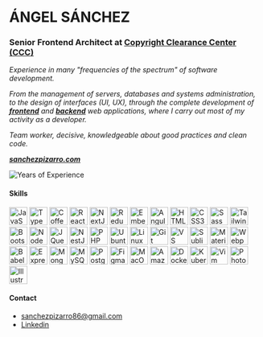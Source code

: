 # ÁNGEL SÁNCHEZ

### Senior Frontend Architect at [Copyright Clearance Center (CCC)](https://www.copyright.com/)

_Experience in many "frequencies of the spectrum" of software development._

_From the management of servers, databases and systems administration, to the design of interfaces (UI, UX), through the complete development of <ins>**frontend**</ins> and <ins>**backend**</ins> web applications, where I carry out most of my activity as a developer._

_Team worker, decisive, knowledgeable about good practices and clean code._

**_[sanchezpizarro.com](http://sanchezpizarro.com/)_**

![Years of Experience](https://img.shields.io/badge/Experiencia-15%20años-blue)

#### Skills

<p align="left">
  <a
    href="https://developer.mozilla.org/en-US/docs/Web/JavaScript"
    target="_blank"
    rel="noreferrer"
    ><img
      src="https://raw.githubusercontent.com/danielcranney/readme-generator/main/public/icons/skills/javascript-colored.svg"
      alt="JavaScript"
      title="JavaScript"
      width="36"
      height="36" /></a
  >
  <a href="https://www.typescriptlang.org/" target="_blank" rel="noreferrer"
    ><img
      src="https://raw.githubusercontent.com/danielcranney/readme-generator/main/public/icons/skills/typescript-colored.svg"
      alt="TypeScript"
      title="TypeScript"
      width="36"
      height="36" /></a
  >
  <a href="https://coffeescript.org/" target="_blank" rel="noreferrer"
    ><img
      src="https://raw.githubusercontent.com/danielcranney/readme-generator/main/public/icons/skills/coffeescript-colored-dark.svg"
      alt="Coffeescript"
      title="Coffeescript"
      width="36"
      height="36" /></a
  >
  <a href="https://reactjs.org/" target="_blank" rel="noreferrer"
    ><img
      src="https://raw.githubusercontent.com/danielcranney/readme-generator/main/public/icons/skills/react-colored.svg"
      alt="React"
      title="React"
      width="36"
      height="36" /></a
  >
  <a href="https://nextjs.org/docs" target="_blank" rel="noreferrer"
    ><img
      src="https://raw.githubusercontent.com/danielcranney/readme-generator/main/public/icons/skills/nextjs-colored-dark.svg"
      alt="NextJs"
      title="NextJs"
      width="36"
      height="36" /></a
  >
  <a href="https://redux.js.org/" target="_blank" rel="noreferrer"
    ><img
      src="https://raw.githubusercontent.com/danielcranney/readme-generator/main/public/icons/skills/redux-colored.svg"
      alt="Redux"
      title="Redux"
      width="36"
      height="36" /></a
  >
  <a href="https://emberjs.com/" target="_blank" rel="noreferrer"
    ><img
      src="https://raw.githubusercontent.com/danielcranney/readme-generator/main/public/icons/skills/emberjs-colored.svg"
      alt="Ember.js"
      title="Ember.js"
      width="36"
      height="36" /></a
  >
  <a href="https://angular.io/" target="_blank" rel="noreferrer"
    ><img
      src="https://raw.githubusercontent.com/danielcranney/readme-generator/main/public/icons/skills/angularjs-colored.svg"
      alt="Angular"
      title="Angular"
      width="36"
      height="36" /></a
  >
  <a
    href="https://developer.mozilla.org/en-US/docs/Glossary/HTML5"
    target="_blank"
    rel="noreferrer"
    ><img
      src="https://raw.githubusercontent.com/danielcranney/readme-generator/main/public/icons/skills/html5-colored.svg"
      alt="HTML5"
      title="HTML5"
      width="36"
      height="36" /></a
  >
  <a href="https://www.w3.org/TR/CSS/#css" target="_blank" rel="noreferrer"
    ><img
      src="https://raw.githubusercontent.com/danielcranney/readme-generator/main/public/icons/skills/css3-colored.svg"
      alt="CSS3"
      title="CSS3"
      width="36"
      height="36" /></a
  >
  <a href="https://sass-lang.com/" target="_blank" rel="noreferrer"
    ><img
      src="https://raw.githubusercontent.com/danielcranney/readme-generator/main/public/icons/skills/sass-colored.svg"
      alt="Sass"
      title="Sass"
      width="36"
      height="36" /></a
  >
  <a href="https://tailwindcss.com/" target="_blank" rel="noreferrer"
    ><img
      src="https://raw.githubusercontent.com/danielcranney/readme-generator/main/public/icons/skills/tailwindcss-colored.svg"
      alt="TailwindCSS"
      title="TailwindCSS"
      width="36"
      height="36" /></a
  >
  <a href="https://getbootstrap.com/" target="_blank" rel="noreferrer"
    ><img
      src="https://raw.githubusercontent.com/danielcranney/readme-generator/main/public/icons/skills/bootstrap-colored.svg"
      alt="Bootstrap"
      title="Bootstrap"
      width="36"
      height="36" /></a
  >
  <a href="https://nodejs.org/en/" target="_blank" rel="noreferrer"
    ><img
      src="https://raw.githubusercontent.com/danielcranney/readme-generator/main/public/icons/skills/nodejs-colored.svg"
      alt="NodeJS"
      title="NodeJS"
      width="36"
      height="36" /></a
  >
  <a href="https://jquery.com/" target="_blank" rel="noreferrer"
    ><img
      src="https://raw.githubusercontent.com/danielcranney/readme-generator/main/public/icons/skills/jquery-colored.svg"
      alt="JQuery"
      title="JQuery"
      width="36"
      height="36" /></a
  >
  <a href="https://docs.nestjs.com/" target="_blank" rel="noreferrer"
    ><img
      src="https://raw.githubusercontent.com/danielcranney/readme-generator/main/public/icons/skills/nestjs-colored.svg"
      alt="NestJS"
      title="NestJS"
      width="36"
      height="36" /></a
  >
  <a href="https://www.php.net/" target="_blank" rel="noreferrer"
    ><img
      src="https://raw.githubusercontent.com/danielcranney/readme-generator/main/public/icons/skills/php-colored.svg"
      alt="PHP"
      title="PHP"
      width="36"
      height="36" /></a
  >
  <a href="https://ubuntu.com/" target="_blank" rel="noreferrer"
    ><img
      src="https://raw.githubusercontent.com/danielcranney/readme-generator/main/public/icons/skills/ubuntu-colored.svg"
      alt="Ubuntu"
      title="Ubuntu"
      width="36"
      height="36" /></a
  >
  <a href="https://www.linux.org" target="_blank" rel="noreferrer"
    ><img
      src="https://raw.githubusercontent.com/danielcranney/readme-generator/main/public/icons/skills/linux-colored.svg"
      alt="Linux"
      title="Linux"
      width="36"
      height="36" /></a
  >
  <a href="https://git-scm.com/" target="_blank" rel="noreferrer"
    ><img
      src="https://raw.githubusercontent.com/danielcranney/readme-generator/main/public/icons/skills/git-colored.svg"
      alt="Git"
      title="Git"
      width="36"
      height="36" /></a
  >
  <a href="https://code.visualstudio.com/" target="_blank" rel="noreferrer"
    ><img
      src="https://raw.githubusercontent.com/danielcranney/readme-generator/main/public/icons/skills/visualstudiocode-colored.svg"
      alt="VS Code"
      title="VS Code"
      width="36"
      height="36" /></a
  >
  <a href="https://www.sublimetext.com/index2" target="_blank" rel="noreferrer"
    ><img
      src="https://raw.githubusercontent.com/danielcranney/readme-generator/main/public/icons/skills/sublimetext-colored.svg"
      alt="Sublime Text"
      title="Sublime Text"
      width="36"
      height="36" /></a
  >
  <a href="https://mui.com/" target="_blank" rel="noreferrer"
    ><img
      src="https://raw.githubusercontent.com/danielcranney/readme-generator/main/public/icons/skills/materialui-colored.svg"
      alt="Material UI"
      title="Material UI"
      width="36"
      height="36" /></a
  >
  <a href="https://webpack.js.org/" target="_blank" rel="noreferrer"
    ><img
      src="https://raw.githubusercontent.com/danielcranney/readme-generator/main/public/icons/skills/webpack-colored.svg"
      alt="Webpack"
      title="Webpack"
      width="36"
      height="36" /></a
  >
  <a href="https://babeljs.io/" target="_blank" rel="noreferrer"
    ><img
      src="https://raw.githubusercontent.com/danielcranney/readme-generator/main/public/icons/skills/babel-colored-dark.svg"
      alt="Babel"
      title="Babel"
      width="36"
      height="36" /></a
  >
  <a href="https://expressjs.com/" target="_blank" rel="noreferrer"
    ><img
      src="https://raw.githubusercontent.com/danielcranney/readme-generator/main/public/icons/skills/express-colored-dark.svg"
      alt="Express"
      title="Express"
      width="36"
      height="36" /></a
  >
  <a href="https://www.mongodb.com/" target="_blank" rel="noreferrer"
    ><img
      src="https://raw.githubusercontent.com/danielcranney/readme-generator/main/public/icons/skills/mongodb-colored.svg"
      alt="MongoDB"
      title="MongoDB"
      width="36"
      height="36" /></a
  >
  <a href="https://www.mysql.com/" target="_blank" rel="noreferrer"
    ><img
      src="https://raw.githubusercontent.com/danielcranney/readme-generator/main/public/icons/skills/mysql-colored.svg"
      alt="MySQL"
      title="MySQL"
      width="36"
      height="36" /></a
  >
  <a href="https://www.postgresql.org/" target="_blank" rel="noreferrer"
    ><img
      src="https://raw.githubusercontent.com/danielcranney/readme-generator/main/public/icons/skills/postgresql-colored.svg"
      alt="PostgreSQL"
      title="PostgreSQL"
      width="36"
      height="36" /></a
  >
  <a href="https://www.figma.com/" target="_blank" rel="noreferrer"
    ><img
      src="https://raw.githubusercontent.com/danielcranney/readme-generator/main/public/icons/skills/figma-colored.svg"
      alt="Figma"
      title="Figma"
      width="36"
      height="36" /></a
  >
  <a href="https://apple.com" target="_blank" rel="noreferrer"
    ><img
      src="https://raw.githubusercontent.com/danielcranney/readme-generator/main/public/icons/skills/macos-colored-dark.svg"
      alt="MacOS"
      title="MacOS"
      width="36"
      height="36" /></a
  >
  <a href="https://aws.amazon.com" target="_blank" rel="noreferrer"
    ><img
      src="https://raw.githubusercontent.com/danielcranney/readme-generator/main/public/icons/skills/aws-colored-dark.svg"
      alt="Amazon Web Services"
      title="Amazon Web Services"
      width="36"
      height="36" /></a
  >
  <a href="https://www.docker.com/" target="_blank" rel="noreferrer"
    ><img
      src="https://raw.githubusercontent.com/danielcranney/readme-generator/main/public/icons/skills/docker-colored.svg"
      alt="Docker"
      title="Docker"
      width="36"
      height="36" /></a
  >
  <a href="https://kubernetes.io/" target="_blank" rel="noreferrer"
    ><img
      src="https://raw.githubusercontent.com/danielcranney/readme-generator/main/public/icons/skills/kubernetes-colored.svg"
      alt="Kubernetes"
      title="Kubernetes"
      width="36"
      height="36" /></a
  >
  <a href="https://www.vim.org/" target="_blank" rel="noreferrer"
    ><img
      src="https://raw.githubusercontent.com/danielcranney/readme-generator/main/public/icons/skills/vim-colored.svg"
      alt="Vim"
      title="Vim"
      width="36"
      height="36" /></a
  >
  <a
    href="https://www.adobe.com/uk/products/photoshop.html"
    target="_blank"
    rel="noreferrer"
    ><img
      src="https://raw.githubusercontent.com/danielcranney/readme-generator/main/public/icons/skills/photoshop-colored-dark.svg"
      alt="Photoshop"
      title="Photoshop"
      width="36"
      height="36" /></a
  >
  <a
    href="https://www.adobe.com/uk/products/illustrator.html"
    target="_blank"
    rel="noreferrer"
    ><img
      src="https://raw.githubusercontent.com/danielcranney/readme-generator/main/public/icons/skills/illustrator-colored-dark.svg"
      alt="Illustrator"
      title="Illustrator"
      width="36"
      height="36"
  /></a>
</p>


#### Contact

- [sanchezpizarro86@gmail.com](sanchezpizarro86@gmail.com)
- [Linkedin](https://www.linkedin.com/in/sanchezpizarro)
